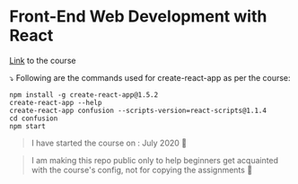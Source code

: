 # Front-End Web Development with React
[Link](https://www.coursera.org/learn/front-end-react) to the course

:arrow_heading_down: Following are the commands used for create-react-app as per the course:

```
npm install -g create-react-app@1.5.2
create-react-app --help
create-react-app confusion --scripts-version=react-scripts@1.1.4
cd confusion
npm start
```
> I have started the course on : July 2020 :ocean: 

> I am making this repo public only to help beginners get acquainted with the course's config, not for copying the assignments :seedling:
